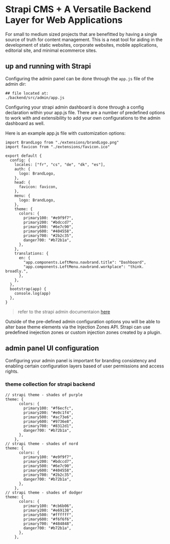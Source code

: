 # Strapi CMS + A Versatile Backend Layer for Web Applications 
For small to medium sized projects that are benefitted by having a single
source of truth for content management. This is a neat tool for aiding in the
development of static websites, corporate websites, mobile applications,
editorial site, and minimal ecommerce sites. 

## up and running with Strapi
Configuring the admin panel can be done through the `app.js` file of the admin dir: 
```
## file located at: 
./backend/src/admin/app.js
```

Configuring your strapi admin dashboard is done through a config declaration
within your app.js file. There are a number of predefined options to work with
and extensibility to add your own configurations to the admin dashboard as
well. 

Here is an example app.js file with customization options: 

```
import BrandLogo from "./extensions/brandLogo.png"
import favicon from "./extensions/favicon.ico"

export default {
  config: {
    locales: ["fr", "cs", "de", "dk", "es"],
    auth: {
      logo: BrandLogo,
    },
    head: {
      favicon: favicon,
    },
    menu: {
      logo: BrandLogo,
    },
    theme: {
      colors: {
        primary100: "#e9f9f7",
        primary200: "#bdccd7",
        primary500: "#6e7c90",
        primary600: "#404558",
        primary700: "#2b2c35",
        danger700: "#b72b1a",
      },
    },
    translations: {
      en: {
        "app.components.LeftMenu.navbrand.title": "Dashboard",
        "app.components.LeftMenu.navbrand.workplace": "think. broadly.",
      },
    },
  },
  bootstrap(app) {
    console.log(app)
  },
}
```

> refer to the strapi admin documentaion [here](https://bit.ly/3If4hZv)

Outside of the pre-defined admin configuration options you will be able to
alter base theme elements via the Injection Zones API. Strapi can use
predefined inejection zones or custom injection zones created by a plugin. 

## admin panel UI configuration
Configuring your admin panel is important for branding consistency and
enabling certain configuration layers based of user permissions and access
rights. 

### theme collection for strapi backend 
```
// strapi theme - shades of purple
theme: {
      colors: {
        primary100: "#f6ecfc",
        primary200: "#e0c1f4",
        primary500: "#ac73e6",
        primary600: "#9736e8",
        primary700: "#8312d1",
        danger700: "#b72b1a",
      },
    },
// strapi theme - shades of nord 
theme: {
      colors: {
        primary100: "#e9f9f7",
        primary200: "#bdccd7",
        primary500: "#6e7c90",
        primary600: "#404558",
        primary700: "#2b2c35",
        danger700: "#b72b1a",
      },
    },
// strapi theme - shades of dodger 
theme: {
      colors: {
        primary100: "#cb6b06",
        primary200: "#e69138",
        primary500: "#ffffff",
        primary600: "#f6f6f6",
        primary700: "#484848",
        danger700: "#b72b1a",
      },
    },
```


